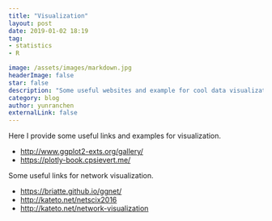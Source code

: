 ```yaml
---
title: "Visualization"
layout: post
date: 2019-01-02 18:19
tag: 
- statistics
- R

image: /assets/images/markdown.jpg
headerImage: false
star: false
description: "Some useful websites and example for cool data visualization."
category: blog
author: yunranchen
externalLink: false
---
```


Here I provide some useful links and examples for visualization.

<ul>
	<li><a href="http://www.ggplot2-exts.org/gallery/">http://www.ggplot2-exts.org/gallery/</a></li>
    <li><a href="https://plotly-book.cpsievert.me/">https://plotly-book.cpsievert.me/</a></li>
</ul>

Some useful links for network visualization.

<ul>
	<li><a href="https://briatte.github.io/ggnet/">https://briatte.github.io/ggnet/</a></li>
    <li><a href="http://kateto.net/netscix2016">http://kateto.net/netscix2016</a></li>
    <li><a href="http://kateto.net/network-visualization">http://kateto.net/network-visualization</a></li>
</ul>
